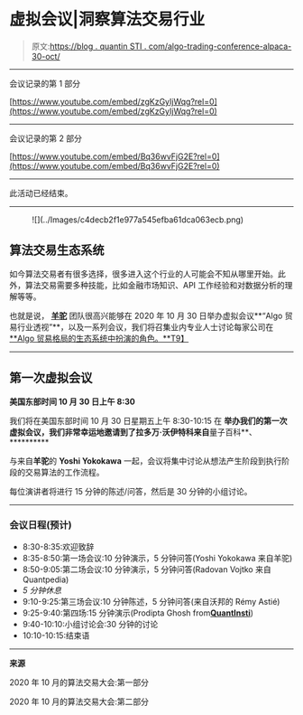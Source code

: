 # 虚拟会议|洞察算法交易行业

> 原文:[https://blog . quantin STI . com/algo-trading-conference-alpaca-30-oct/](https://blog.quantinsti.com/algo-trading-conference-alpaca-30-oct/)

* * *

会议记录的第 1 部分

[https://www.youtube.com/embed/zgKzGyIjWqg?rel=0](https://www.youtube.com/embed/zgKzGyIjWqg?rel=0)

* * *

会议记录的第 2 部分

[https://www.youtube.com/embed/Bq36wvFjG2E?rel=0](https://www.youtube.com/embed/Bq36wvFjG2E?rel=0)

* * *

此活动已经结束。

* * *

<figure class="kg-card kg-image-card">![](../Images/c4decb2f1e977a545efba61dca063ecb.png)</figure>

## **算法交易生态系统**

如今算法交易者有很多选择，很多进入这个行业的人可能会不知从哪里开始。此外，算法交易需要多种技能，比如金融市场知识、API 工作经验和对数据分析的理解等等。

也就是说， [**羊驼**](https://alpaca.markets/) 团队很高兴能够在 2020 年 10 月 30 日举办虚拟会议**“Algo 贸易行业透视”**，以及一系列会议，我们将召集业内专业人士讨论每家公司在 [**Algo 贸易格局的生态系统中扮演的角色。**T9】](https://alpaca.markets/learn/algo-trading-landscape/)

* * *

## **第一次虚拟会议**

**美国东部时间 10 月 30 日上午 8:30**

我们将在美国东部时间 10 月 30 日星期五上午 8:30-10:15 在 ********举办我们的**第一次虚拟会议**，我们非常幸运地邀请到了**拉多万·沃伊特科来自**量子百科**、**********

与来自**羊驼**的 **Yoshi Yokokawa** 一起，会议将集中讨论从想法产生阶段到执行阶段的交易算法的工作流程。

每位演讲者将进行 15 分钟的陈述/问答，然后是 30 分钟的小组讨论。

* * *

### **会议日程(预计)**

*   8:30-8:35:欢迎致辞
*   8:35-8:50:第一场会议:10 分钟演示，5 分钟问答(Yoshi Yokokawa 来自羊驼)
*   8:50-9:05:第二场会议:10 分钟演示，5 分钟问答(Radovan Vojtko 来自 Quantpedia)
*   *5 分钟休息*
*   9:10-9:25:第三场会议:10 分钟陈述，5 分钟问答(来自沃邦的 Rémy Astié)
*   9:25-9:40:第四场:15 分钟演示(Prodipta Ghosh from[**QuantInsti**](/))
*   9:40-10:10:小组讨论会:30 分钟的讨论
*   10:10-10:15:结束语

* * *

**来源**

2020 年 10 月的算法交易大会:第一部分

2020 年 10 月的算法交易大会:第二部分